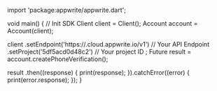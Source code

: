 import 'package:appwrite/appwrite.dart';

void main() { // Init SDK
  Client client = Client();
  Account account = Account(client);

  client
    .setEndpoint('https://<REGION>.cloud.appwrite.io/v1') // Your API Endpoint
    .setProject('5df5acd0d48c2') // Your project ID
  ;
  Future result = account.createPhoneVerification();

  result
    .then((response) {
      print(response);
    }).catchError((error) {
      print(error.response);
  });
}

